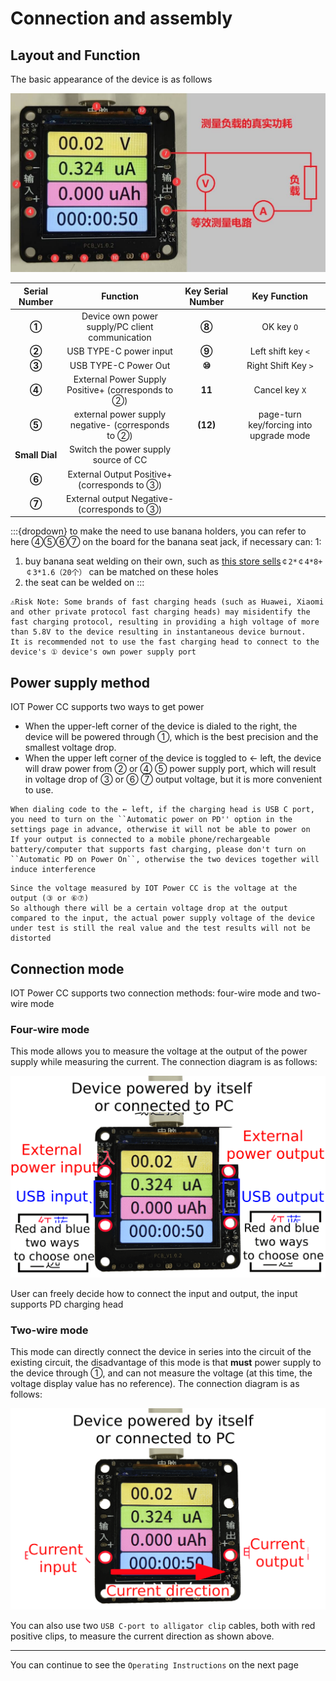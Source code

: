 # Connection and assembly

## Layout and Function

The basic appearance of the device is as follows

![Equipment diagram](img/font.jpg)

|Serial Number|Function|Key Serial Number|Key Function|
|:-:|:-:|:-:|:-:|
|**①**|Device own power supply/PC client communication|**⑧**|OK key `O`|
|**②**|USB TYPE-C power input|**⑨**|Left shift key `<`|
|**③**|USB TYPE-C Power Out|**⑩**|Right Shift Key `>`|
|**④**|External Power Supply Positive+ (corresponds to ②)|**11**|Cancel key `X`|
|**⑤**|external power supply negative- (corresponds to ②)|**(12)**|page-turn key/forcing into upgrade mode|
|**Small Dial**|Switch the power supply source of CC||
|**⑥**|External Output Positive+ (corresponds to ③)||
|**⑦**|External output Negative- (corresponds to ③)||

:::{dropdown} to make the need to use banana holders, you can refer to here
④⑤⑥⑦ on the board for the banana seat jack, if necessary can: 1:

1. buy banana seat welding on their own, such as [this store sells](https://item.taobao.com/item.htm?id=680807959486)`￠2*￠4*8+￠3*1.6（20个）` can be matched on these holes
2. the seat can be welded on
:::

```{warning}
⚠Risk Note: Some brands of fast charging heads (such as Huawei, Xiaomi and other private protocol fast charging heads) may misidentify the fast charging protocol, resulting in providing a high voltage of more than 5.8V to the device resulting in instantaneous device burnout.  
It is recommended not to use the fast charging head to connect to the device's ① device's own power supply port
```

## Power supply method

IOT Power CC supports two ways to get power

- When the upper-left corner of the device is dialed to the right, the device will be powered through ①, which is the best precision and the smallest voltage drop.
- When the upper left corner of the device is toggled to ← left, the device will draw power from ② or ④ ⑤ power supply port, which will result in voltage drop of ③ or ⑥ ⑦ output voltage, but it is more convenient to use.

```{warning}
When dialing code to the ← left, if the charging head is USB C port, you need to turn on the ``Automatic power on PD'' option in the settings page in advance, otherwise it will not be able to power on  
If your output is connected to a mobile phone/rechargeable battery/computer that supports fast charging, please don't turn on ``Automatic PD on Power On``, otherwise the two devices together will induce interference
```

```{note}
Since the voltage measured by IOT Power CC is the voltage at the output (③ or ⑥⑦)  
So although there will be a certain voltage drop at the output compared to the input, the actual power supply voltage of the device under test is still the real value and the test results will not be distorted
```

## Connection mode

IOT Power CC supports two connection methods: four-wire mode and two-wire mode

### Four-wire mode

This mode allows you to measure the voltage at the output of the power supply while measuring the current. The connection diagram is as follows:

![4line](img/4line-en.png)

User can freely decide how to connect the input and output, the input supports PD charging head

### Two-wire mode

This mode can directly connect the device in series into the circuit of the existing circuit, the disadvantage of this mode is that **must** power supply to the device through ①, and can not measure the voltage (at this time, the voltage display value has no reference). The connection diagram is as follows:

![2line](img/2line-en.png)

You can also use two `USB C-port to alligator clip` cables, both with red positive clips, to measure the current direction as shown above.

---

You can continue to see the `Operating Instructions` on the next page
